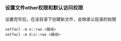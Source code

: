 
### 设置文件other权限和默认访问权限
设置完毕后，在该目录下创建新文件，会继承父目录的权限 
```
setfacl -m o::rwx <路径>
setfacl -m d:o::rwx <路径>
```
